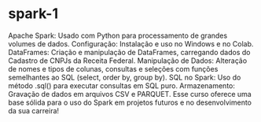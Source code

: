 # spark-1

Apache Spark: Usado com Python para processamento de grandes volumes de dados.
Configuração: Instalação e uso no Windows e no Colab.
DataFrames: Criação e manipulação de DataFrames, carregando dados do Cadastro de CNPJs da Receita Federal.
Manipulação de Dados: Alteração de nomes e tipos de colunas, consultas e seleções com funções semelhantes ao SQL (select, order by, group by).
SQL no Spark: Uso do método .sql() para executar consultas em SQL puro.
Armazenamento: Gravação de dados em arquivos CSV e PARQUET.
Esse curso oferece uma base sólida para o uso do Spark em projetos futuros e no desenvolvimento da sua carreira!
